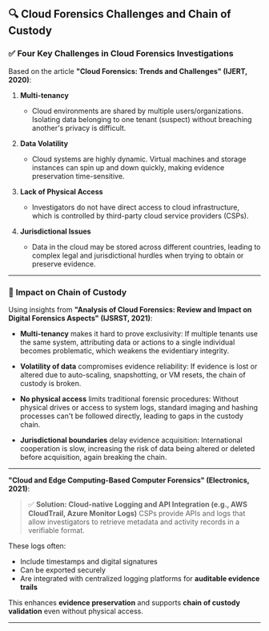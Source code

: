 ## 🔍 **Cloud Forensics Challenges and Chain of Custody**

### ✅ **Four Key Challenges in Cloud Forensics Investigations**

Based on the article **"Cloud Forensics: Trends and Challenges" (IJERT, 2020)**:

1. **Multi-tenancy**

   * Cloud environments are shared by multiple users/organizations. Isolating data belonging to one tenant (suspect) without breaching another's privacy is difficult.

2. **Data Volatility**

   * Cloud systems are highly dynamic. Virtual machines and storage instances can spin up and down quickly, making evidence preservation time-sensitive.

3. **Lack of Physical Access**

   * Investigators do not have direct access to cloud infrastructure, which is controlled by third-party cloud service providers (CSPs).

4. **Jurisdictional Issues**

   * Data in the cloud may be stored across different countries, leading to complex legal and jurisdictional hurdles when trying to obtain or preserve evidence.

---

### 🔗 **Impact on Chain of Custody**

Using insights from **"Analysis of Cloud Forensics: Review and Impact on Digital Forensics Aspects" (IJSRST, 2021)**:

* **Multi-tenancy** makes it hard to prove exclusivity: If multiple tenants use the same system, attributing data or actions to a single individual becomes problematic, which weakens the evidentiary integrity.

* **Volatility of data** compromises evidence reliability: If evidence is lost or altered due to auto-scaling, snapshotting, or VM resets, the chain of custody is broken.

* **No physical access** limits traditional forensic procedures: Without physical drives or access to system logs, standard imaging and hashing processes can't be followed directly, leading to gaps in the custody chain.

* **Jurisdictional boundaries** delay evidence acquisition: International cooperation is slow, increasing the risk of data being altered or deleted before acquisition, again breaking the chain.

---

**"Cloud and Edge Computing-Based Computer Forensics" (Electronics, 2021)**:

> ✅ **Solution: Cloud-native Logging and API Integration (e.g., AWS CloudTrail, Azure Monitor Logs)**
> CSPs provide APIs and logs that allow investigators to retrieve metadata and activity records in a verifiable format.

These logs often:

* Include timestamps and digital signatures
* Can be exported securely
* Are integrated with centralized logging platforms for **auditable evidence trails**

This enhances **evidence preservation** and supports **chain of custody validation** even without physical access.

---
